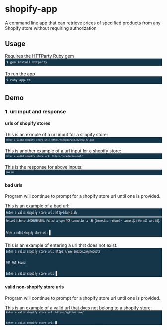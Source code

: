 # shopify-app
A command line app that can retrieve prices of specified products from any Shopify store without requiring authorization

## Usage
Requires the HTTParty Ruby gem
![](/screenshots/install_httparty.PNG)

To run the app
![](/screenshots/run_app.PNG)

## Demo

### 1. url input and response

#### urls of shopify stores
This is an exmple of a url input for a shopify store:
![](/screenshots/valid_url_prompt_1.PNG)

This is another example of a url input for a shopify store:
![](/screenshots/valid_url_prompt_2.PNG)

This is the response for above inputs:
![](/screenshots/response_200.PNG)

#### bad urls
Program will continue to prompt for a shopify store url until one is provided.

This is an example of a bad url:
<img src="/screenshots/invalid_url_prompt_1.PNG" alt="alt text" width="900" height="26">
<img src="/screenshots/invalid_url_response_1.PNG" alt="alt text" width="900" height="65">

This is an example of entering a url that does not exist:
<img src="/screenshots/invalid_url_prompt_response_3.PNG" alt="alt text" width="900" height="93">

#### valid non-shopify store urls
Program will continue to prompt for a shopify store url until one is provided.

This is an example of a valid url that does not belong to a shopify store:
![](/screenshots/invalid_url_prompt_response_2.PNG)

